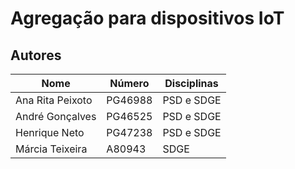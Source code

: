 # Agregação para dispositivos IoT

## Autores
| Nome             | Número  | Disciplinas |
|------------------|---------|-------------|
| Ana Rita Peixoto | PG46988 | PSD e SDGE  |
| André Gonçalves  | PG46525 | PSD e SDGE  |
| Henrique Neto    | PG47238 | PSD e SDGE  |
| Márcia Teixeira  | A80943  | SDGE        |
